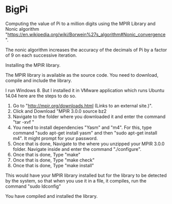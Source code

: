 # BigPi
Computing the value of Pi to a million digits using the MPIR Library and Nonic algorithm "https://en.wikipedia.org/wiki/Borwein%27s_algorithm#Nonic_convergence".

The nonic algorithm increases the accuracy of the decimals of Pi by a factor of 9 on each successive iteration.

Installing the MPIR library.

The MPIR library is available as the source code. You need to download, compile and include the library.


I run Windows 8. But I installed it in VMware application which runs Ubuntu 14.04
here are the steps to do so.

1. Go to "http://mpir.org/downloads.html (Links to an external site.)".
2. Click and Download "MPIR 3.0.0 source bz2 
3. Navigate to the folder where you downloaded it and enter the command "tar -xvf <filename>"
4. You need to install dependencies "Yasm" and "m4". For this, type command "sudo apt-get install yasm" and then "sudo apt-get install m4". It might prompt for your password.
5. Once that is done, Navigate to the where you unzipped your MPIR 3.0.0 folder. Navigate inside and enter the command "./configure". 
6. Once that is done, Type "make"
7. Once that is done, Type "make check"
  8. Once that is done, Type "make install"
  
  This would have your MPIR library installed but for the library to be detected by the system, so that when you use it in a file, it compiles, run the command "sudo ldconfig"
  
  You have compiled and installed the library.

